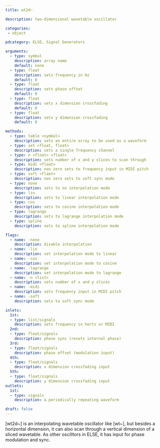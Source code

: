 ```yaml
---
title: wt2d~

description: two-dimensional wavetable oscillator

categories:
 - object

pdcategory: ELSE, Signal Generators

arguments:
  - type: symbol
    description: array name
    default: none
  - type: float
    description: sets frequency in Hz
    default: 0
  - type: float
    description: sets phase offset
    default: 0
  - type: float
    description: sets x dimension crossfading
    default: 0
  - type: float
    description: sets y dimension crossfading
    default: 0

methods:
  - type: table <symbol>
    description: sets an entire array to be used as a waveform
  - type: set <float, float>
    description: sets a single frequency channel
  - type: n <float> <float>
    description: sets number of x and y slices to scan through
  - type: midi <float>
    description: non zero sets to frequency input in MIDI pitch
  - type: soft <flaot>
    description: non zero sets to soft sync mode
  - type: none
    description: sets to no interpolation mode
  - type: lin
    description: sets to linear interpolation mode
  - type: cos
    description: sets to cosine interpolation mode
  - type: lagrange
    description: sets to lagrange interpolation mode
  - type: spline
    description: sets to spline interpolation mode

flags:
  - name: -none
    description: disable interpolation
  - name: -lin
    description: set interpolation mode to linear
  - name: -cos
    description: set interpolation mode to cosine
  - name: -lagrange
    description: set interpolation mode to lagrange
  - name: -n <list>
    description: sets number of x and y slices
  - name: -midi
    description: sets frequency input in MIDI pitch
  - name: -soft
    description: sets to soft sync mode

inlets:
  1st:
  - type: list/signals
    description: sets frequency in hertz or MIDI
  2nd:
  - type: float/signals
    description: phase sync (resets internal phase)
  3rd:
  - type: float/signals
    description: phase offset (modulation input)
  4th:
  - type: float/signals
    description: x dimension crossfading input
  5th:
  - type: float/signals
    description: y dimension crossfading input
outlets:
  1st:
  - type: signals
    description: a periodically repeating waveform

draft: false
---
```


[wt2d~] is an interpolating wavetable oscillator like [wt~], but besides a horizontal dimension, it can also scan through a vertical dimension of a sliced wavetable. As other oscilltors in ELSE, it has input for phase modulation and sync.
